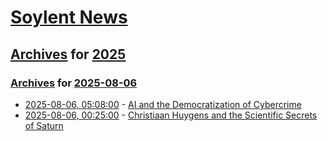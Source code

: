 # [Soylent News](../../../README.md)

## [Archives](../../index.md) for [2025](../index.md)

### [Archives](../../index.md) for [2025-08-06](index.md)

* [2025-08-06, 05:08:00](https://soylentnews.org/article.pl?sid=25/08/05/0156215&from=rss) - [AI and the Democratization of Cybercrime](https://soylentnews.org/article.pl?sid=25/08/05/0156215&from=rss)
* [2025-08-06, 00:25:00](https://soylentnews.org/article.pl?sid=25/08/05/0152249&from=rss) - [Christiaan Huygens and the Scientific Secrets of Saturn](https://soylentnews.org/article.pl?sid=25/08/05/0152249&from=rss)
